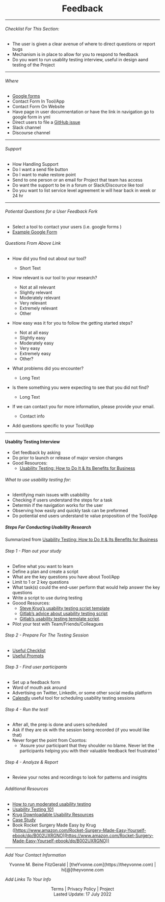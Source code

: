 <h1 align="center">Feedback</h1>

---

###### _Checklist For This Section:_  

- The user is given a clear avenue of where to direct questions or report bugs
- Mechanism is in place to allow for you to respond to feedback
- Do you want to run usablity testing interview, useful in design aand testing of the Project

---

###### Where

- [Google forms](https://www.google.com/forms/about/)
- Contact Form In Tool/App
- Contact Form On Website
- Have page in user documnentation or have the link in navigation go to google form in yml
- Direct users to file a [GitHub issue](https://docs.github.com/en/github/managing-your-work-on-github/about-issues)
- Slack channel
- Discourse channel


---


######  Support
- How Handling Support
- Do I want a send file button
- Do I want to make restore point
- Send to one person or an email for Project that team has access
- Do want the support to be in a forum or Slack/Discource like tool
- Do you want to list service level agreement ie will hear back in week or 24 hr

---
###### Potiental Questions for a User Feedback Fork
- Select a tool to contact your users (i.e. google forms )
- [Example Google Form](https://docs.google.com/forms/d/1erbaH2k8cra0A2GB6W9Da0tqJCT41ZPlCmHXpKRcMLk/edit?usp=sharing)


###### Questions From Above Link
- How did you find out about our tool?  
	- Short Text

- How relevant is our tool to your research? 
	- Not at all relevant
	- Slightly relevant
	- Moderately relevant
	- Very relevant
	- Extremely relevant
	- Other

- How easy was it for you to follow the getting started steps?
	- Not at all easy
	- Slightly easy
	- Moderately easy
	- Very easy
	- Extremely easy
	- Other?

- What problems did you encounter?
	- Long Text

- Is there something you were expecting to see that you did not find?
	- Long Text

- If we can contact you for more information, please provide your email. 
	- Contact info

- Add questions specific to your Tool/App

---

####  Usablity Testing Interview
- Get feedback by asking
- Do prior to launch or release of major version changes
- Good Resources:
	- [Usability Testing: How to Do It & Its Benefits for Business](https://uxstudioteam.com/ux-blog/usability-testing/)

###### What to use usability testing for:
- Identifying main issues with usabbility
- Checking if users understand the steps for a task 
- Determin if the navigation works for the user
- Observing how easily and quickly task can be preformed
- Do potiential end users understand te value proposition of the Tool/App


##### Steps For Conducting Usability Research
Summarized from [Usability Testing: How to Do It & Its Benefits for Business](https://uxstudioteam.com/ux-blog/usability-testing/)

###### Step 1 - Plan out your study
- Define what you want to learn 
- Define a plan and create a script
- What are the key questions you have about Tool/App
- Limit to 1 or 2 key questions
- What task(s) could the end-user perform that would help answer the key questions
- Write a script to use during testing
- Goood Resources:
	- [Steve Krug’s usability testing script template](http://sensible.com/downloads/test-script-web.pdf)
	- [Gitlab’s advice about usability testing script](https://about.gitlab.com/handbook/engineering/ux/ux-research-training/writing-usability-testing-script/)
	- [Gitlab’s usability testing template script](https://docs.google.com/document/d/1_5Qu2JR9QE5LE6cK4eq9yJs-nXv2rlWWifcjacaiWdI/edit).
- Pilot your test with Team/Friends/Colleagues

###### Step 2 - Prepare For The Testing Session
- [Useful Checklist](http://sensible.com/downloads/checklists.pdf) 
- [Useful Prompts](https://sensible.com/downloads/things-a-therapist-would-say.pdf) 

######  Step 3 - Find user participants
- Set up a feedback form
- Word of mouth ask around
- Advertising on Twitter, LinkedIn, or some other social media platform
- [Calendly](https://calendly.com/) useful tool for scheduling usability testing sessions

###### Step 4 - Run the test!
- After all, the prep is done and users scheduled
- Ask if they are ok with the session being recorded (if you would like that)
- Never forget the point from Csontos: 
	- 'Assure your participant that they shoulder no blame. Never let the participants helping you with their valuable feedback feel frustrated '

###### Step 4 - Analyze & Report
- Review your notes and recordings to look for patterns and insights 

###### Additional Resources
- [How to run moderated usability testing](https://www.hotjar.com/usability-testing/process-examples/)
- [Usability Testing 101](https://www.nngroup.com/articles/usability-testing-101/)
- [Krug Downloadable Usability Resources](https://sensible.com/download-files/)
- [Case Study](https://journals.plos.org/ploscompbiol/article?id=10.1371/journal.pcbi.1002554) 
- Book Rocket Surgery Made Easy by Krug ([https://www.amazon.com/Rocket-Surgery-Made-Easy-Yourself-ebook/dp/B002UXRGNO](https://www.amazon.com/Rocket-Surgery-Made-Easy-Yourself-ebook/dp/B002UXRGNO))


---
_Add Your Contact Information_
<center>Yvonne M. Beine FitzGerald | [theYvonne.com](https://theyvonne.com) | hi[@]theyvonne.com </center>  

_Add Links To Your Info_

<center>Terms | Privacy Policy | Project </center>

<center>Lasted Update: 17 July 2022 </center>


 
